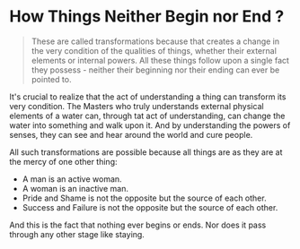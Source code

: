 # How Things Neither Begin nor End ?

> These are called transformations because that creates a change in the very condition of the qualities of things, whether their external elements or internal powers. All these things follow upon a single fact they possess - neither their beginning nor their ending can ever be pointed to.

It's crucial to realize that the act of understanding a thing can transform its very condition. The Masters who truly understands external physical elements of a water can, through tat act of understanding, can change the water into something and walk upon it. And by understanding the powers of senses, they can see and hear around the world and cure people.

All such transformations are possible because all things are as they are at the mercy of one other thing:
- A man is an active woman.
- A woman is an inactive man.
- Pride and Shame is not the opposite but the source of each other.
- Success and Failure is not the opposite but the source of each other.

And this is the fact that nothing ever begins or ends. Nor does it pass through any other stage like staying.
